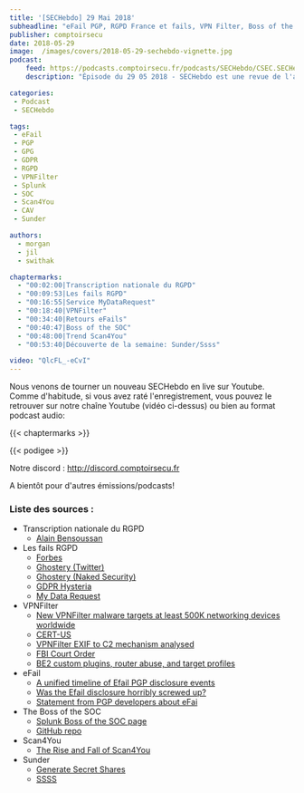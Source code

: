 ```yaml
---
title: '[SECHebdo] 29 Mai 2018'
subheadline: "eFail PGP, RGPD France et fails, VPN Filter, Boss of the SOC, Scan4You, etc."
publisher: comptoirsecu
date: 2018-05-29
image:  /images/covers/2018-05-29-sechebdo-vignette.jpg
podcast:
    feed: https://podcasts.comptoirsecu.fr/podcasts/SECHebdo/CSEC.SECHebdo.2018-05-29.mp3
    description: "Épisode du 29 05 2018 - SECHebdo est une revue de l'actualité cybersécurité réalisée en live sur Youtube, généralement le mardi soir."

categories:
 - Podcast
 - SECHebdo

tags:
 - eFail
 - PGP
 - GPG
 - GDPR
 - RGPD
 - VPNFilter
 - Splunk
 - SOC
 - Scan4You
 - CAV
 - Sunder

authors:
  - morgan
  - jil
  - swithak

chaptermarks:
  - "00:02:00|Transcription nationale du RGPD"
  - "00:09:53|Les fails RGPD"
  - "00:16:55|Service MyDataRequest"
  - "00:18:40|VPNFilter"
  - "00:34:40|Retours eFails"
  - "00:40:47|Boss of the SOC"
  - "00:48:00|Trend Scan4You"
  - "00:53:40|Découverte de la semaine: Sunder/Ssss"

video: "QlcFL_-eCvI"
---
```


Nous venons de tourner un nouveau SECHebdo en live sur Youtube. Comme d'habitude, si vous avez raté l'enregistrement, vous pouvez le retrouver sur notre chaîne Youtube (vidéo ci-dessus) ou bien au format podcast audio:

{{< chaptermarks >}}

{{< podigee >}}

Notre discord : <http://discord.comptoirsecu.fr>

A bientôt pour d'autres émissions/podcasts!

### Liste des sources :

* Transcription nationale du RGPD
    * [Alain Bensoussan](https://www.alain-bensoussan.com/avocats/adoption-de-la-loi-sur-la-protection-des-donnees-personnelles/2018/05/18/)
* Les fails RGPD
    * [Forbes](https://twitter.com/search?q=forbes%20cookie&src=typd)
    * [Ghostery (Twitter)](https://twitter.com/andrewrstine/status/1000079766123245568)
    * [Ghostery (Naked Security)](https://nakedsecurity.sophos.com/2018/05/27/ghosterys-goofy-gdpr-gaffe-someones-in-trouble-come-monday/)
    * [GDPR Hysteria](https://jacquesmattheij.com/gdpr-hysteria)
    * [My Data Request](https://mydatarequest.com/)
* VPNFilter
    * [New VPNFilter malware targets at least 500K networking devices worldwide](https://blog.talosintelligence.com/2018/05/VPNFilter.html)
    * [CERT-US](https://www.us-cert.gov/sites/default/files/publications/AR-17-20045_Enhanced_Analysis_of_GRIZZLY_STEPPE_Activity.pdf)
    * [VPNFilter EXIF to C2 mechanism analysed](https://securelist.com/vpnfilter-exif-to-c2-mechanism-analysed/85721/)
    * [FBI Court Order](http://www.kingpin.cc/wp-content/uploads/2018/05/pawd-2.18-mj-00665-1.pdf)
    * [BE2 custom plugins, router abuse, and target profiles](https://securelist.com/be2-custom-plugins-router-abuse-and-target-profiles/67353/)
* eFail 
    * [A unified timeline of Efail PGP disclosure events](http://flaked.sockpuppet.org/2018/05/16/a-unified-timeline.html)
    * [Was the Efail disclosure horribly screwed up?](https://blog.cryptographyengineering.com/2018/05/17/was-the-efail-disclosure-horribly-screwed-up/)
    * [Statement from PGP developers about eFai](https://protonmail.com/blog/pgp-efail-statement/)
* The Boss of the SOC
    * [Splunk Boss of the SOC page](https://www.splunk.com/blog/2018/05/10/boss-of-the-soc-scoring-server-questions-and-answers-and-dataset-open-sourced-and-ready-for-download.html)
    * [GitHub repo](https://github.com/daveherrald/botsv1)
* Scan4You
    * [The Rise and Fall of Scan4You](https://documents.trendmicro.com/assets/white_papers/wp-the-rise-and-fall-of-scan4you.pdf)
* Sunder
    * [Generate Secret Shares](https://sunder.readthedocs.io/en/latest/generate_secret_shares.html)
    * [SSSS](http://point-at-infinity.org/ssss/)
